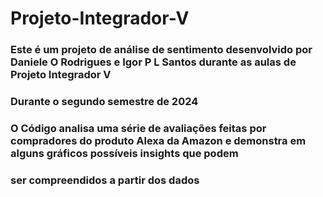 ﻿# Projeto-Integrador-V


### Este é um projeto de análise de sentimento desenvolvido por Daniele O Rodrigues e Igor P L Santos durante as aulas de Projeto Integrador V
### Durante o segundo semestre de 2024
### O Código analisa uma série de avaliações feitas por compradores do produto Alexa da Amazon e demonstra em alguns gráficos possíveis insights que podem
### ser compreendidos a partir dos dados
